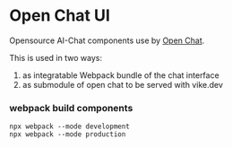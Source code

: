 # Open Chat UI

Opensource AI-Chat components use by [Open Chat](https://github.com/tbscode/django-vike-chat/).

This is used in two ways:

1. as integratable Webpack bundle of the chat interface
2. as submodule of open chat to be served with vike.dev

### webpack build components

```
npx webpack --mode development
npx webpack --mode production
```
